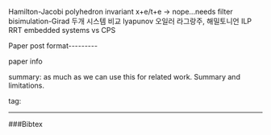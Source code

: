 Hamilton-Jacobi
polyhedron
invariant
x+e/t+e -> nope...needs filter
bisimulation-Girad 두개 시스템 비교
lyapunov
오일러 라그랑주, 해밀토니언
ILP
RRT
embedded systems vs CPS


Paper post format---------

paper info

summary:
as much as we can use this for related work. Summary and limitations.

tag:

--------
###Bibtex